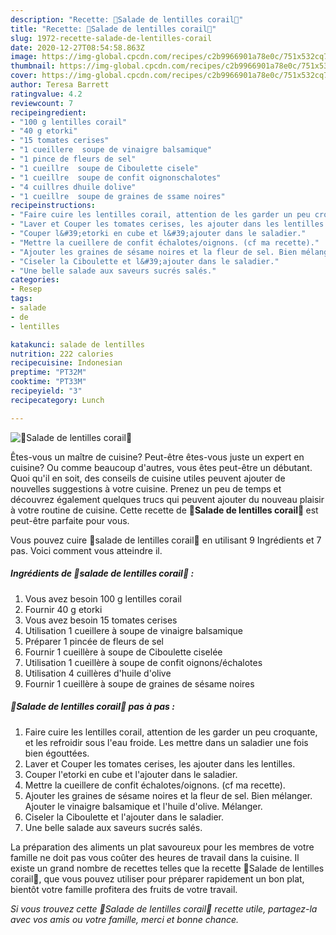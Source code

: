 ```yaml
---
description: "Recette: 🔸Salade de lentilles corail🔸"
title: "Recette: 🔸Salade de lentilles corail🔸"
slug: 1972-recette-salade-de-lentilles-corail
date: 2020-12-27T08:54:58.863Z
image: https://img-global.cpcdn.com/recipes/c2b9966901a78e0c/751x532cq70/🔸salade-de-lentilles-corail🔸-photo-principale-de-la-recette.jpg
thumbnail: https://img-global.cpcdn.com/recipes/c2b9966901a78e0c/751x532cq70/🔸salade-de-lentilles-corail🔸-photo-principale-de-la-recette.jpg
cover: https://img-global.cpcdn.com/recipes/c2b9966901a78e0c/751x532cq70/🔸salade-de-lentilles-corail🔸-photo-principale-de-la-recette.jpg
author: Teresa Barrett
ratingvalue: 4.2
reviewcount: 7
recipeingredient:
- "100 g lentilles corail"
- "40 g etorki"
- "15 tomates cerises"
- "1 cueillere  soupe de vinaigre balsamique"
- "1 pince de fleurs de sel"
- "1 cueillre  soupe de Ciboulette cisele"
- "1 cueillre  soupe de confit oignonschalotes"
- "4 cuillres dhuile dolive"
- "1 cueillre  soupe de graines de ssame noires"
recipeinstructions:
- "Faire cuire les lentilles corail, attention de les garder un peu croquante, et les refroidir sous l&#39;eau froide. Les mettre dans un saladier une fois bien égouttées."
- "Laver et Couper les tomates cerises, les ajouter dans les lentilles."
- "Couper l&#39;etorki en cube et l&#39;ajouter dans le saladier."
- "Mettre la cueillere de confit échalotes/oignons. (cf ma recette)."
- "Ajouter les graines de sésame noires et la fleur de sel. Bien mélanger. Ajouter le vinaigre balsamique et l&#39;huile d&#39;olive. Mélanger."
- "Ciseler la Ciboulette et l&#39;ajouter dans le saladier."
- "Une belle salade aux saveurs sucrés salés."
categories:
- Resep
tags:
- salade
- de
- lentilles

katakunci: salade de lentilles 
nutrition: 222 calories
recipecuisine: Indonesian
preptime: "PT32M"
cooktime: "PT33M"
recipeyield: "3"
recipecategory: Lunch

---
```



![🔸Salade de lentilles corail🔸](https://img-global.cpcdn.com/recipes/c2b9966901a78e0c/751x532cq70/🔸salade-de-lentilles-corail🔸-photo-principale-de-la-recette.jpg)

Êtes-vous un maître de cuisine? Peut-être êtes-vous juste un expert en cuisine? Ou comme beaucoup d'autres, vous êtes peut-être un débutant. Quoi qu'il en soit, des conseils de cuisine utiles peuvent ajouter de nouvelles suggestions à votre cuisine. Prenez un peu de temps et découvrez également quelques trucs qui peuvent ajouter du nouveau plaisir à votre routine de cuisine. Cette recette de <strong> 🔸Salade de lentilles corail🔸 </strong> est peut-être parfaite pour vous.

<!--inarticleads1-->

Vous pouvez cuire 🔸salade de lentilles corail🔸 en utilisant 9 Ingrédients et 7 pas. Voici comment vous atteindre il.

##### Ingrédients de 🔸salade de lentilles corail🔸 :

1. Vous avez besoin 100 g lentilles corail
1. Fournir 40 g etorki
1. Vous avez besoin 15 tomates cerises
1. Utilisation 1 cueillere à soupe de vinaigre balsamique
1. Préparer 1 pincée de fleurs de sel
1. Fournir 1 cueillère à soupe de Ciboulette ciselée
1. Utilisation 1 cueillère à soupe de confit oignons/échalotes
1. Utilisation 4 cuillères d&#39;huile d&#39;olive
1. Fournir 1 cueillère à soupe de graines de sésame noires




<!--inarticleads2-->

##### 🔸Salade de lentilles corail🔸 pas à pas :

1. Faire cuire les lentilles corail, attention de les garder un peu croquante, et les refroidir sous l&#39;eau froide. Les mettre dans un saladier une fois bien égouttées.
1. Laver et Couper les tomates cerises, les ajouter dans les lentilles.
1. Couper l&#39;etorki en cube et l&#39;ajouter dans le saladier.
1. Mettre la cueillere de confit échalotes/oignons. (cf ma recette).
1. Ajouter les graines de sésame noires et la fleur de sel. Bien mélanger. Ajouter le vinaigre balsamique et l&#39;huile d&#39;olive. Mélanger.
1. Ciseler la Ciboulette et l&#39;ajouter dans le saladier.
1. Une belle salade aux saveurs sucrés salés.




<!--inarticleads1-->

<p>
La préparation des aliments un plat savoureux pour les membres de votre famille ne doit pas vous coûter des heures de travail dans la cuisine. Il existe un grand nombre de recettes telles que la recette 🔸Salade de lentilles corail🔸, que vous pouvez utiliser pour préparer rapidement un bon plat, bientôt votre famille profitera des fruits de votre travail.
</p>

<p>
<i>Si vous trouvez cette 🔸Salade de lentilles corail🔸 recette utile, partagez-la avec vos amis ou votre famille, merci et bonne chance.</i>
</p>
